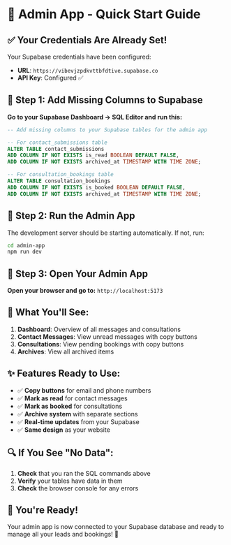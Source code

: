 # 🚀 Admin App - Quick Start Guide

## ✅ **Your Credentials Are Already Set!**

Your Supabase credentials have been configured:
- **URL**: `https://vibevjzpdkvttbfdtive.supabase.co`
- **API Key**: Configured ✅

## 🔧 **Step 1: Add Missing Columns to Supabase**

**Go to your Supabase Dashboard → SQL Editor and run this:**

```sql
-- Add missing columns to your Supabase tables for the admin app

-- For contact_submissions table
ALTER TABLE contact_submissions 
ADD COLUMN IF NOT EXISTS is_read BOOLEAN DEFAULT FALSE,
ADD COLUMN IF NOT EXISTS archived_at TIMESTAMP WITH TIME ZONE;

-- For consultation_bookings table  
ALTER TABLE consultation_bookings 
ADD COLUMN IF NOT EXISTS is_booked BOOLEAN DEFAULT FALSE,
ADD COLUMN IF NOT EXISTS archived_at TIMESTAMP WITH TIME ZONE;
```

## 🚀 **Step 2: Run the Admin App**

The development server should be starting automatically. If not, run:

```bash
cd admin-app
npm run dev
```

## 📱 **Step 3: Open Your Admin App**

**Open your browser and go to:** `http://localhost:5173`

## 🎯 **What You'll See:**

1. **Dashboard**: Overview of all messages and consultations
2. **Contact Messages**: View unread messages with copy buttons
3. **Consultations**: View pending bookings with copy buttons
4. **Archives**: View all archived items

## ✨ **Features Ready to Use:**

- ✅ **Copy buttons** for email and phone numbers
- ✅ **Mark as read** for contact messages  
- ✅ **Mark as booked** for consultations
- ✅ **Archive system** with separate sections
- ✅ **Real-time updates** from your Supabase
- ✅ **Same design** as your website

## 🔍 **If You See "No Data":**

1. **Check** that you ran the SQL commands above
2. **Verify** your tables have data in them
3. **Check** the browser console for any errors

## 🎉 **You're Ready!**

Your admin app is now connected to your Supabase database and ready to manage all your leads and bookings! 🚀
